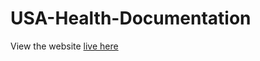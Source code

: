 # USA-Health-Documentation
View the website [live here](https://naachiketdighe.github.io/USA-Health-Documentation/)
